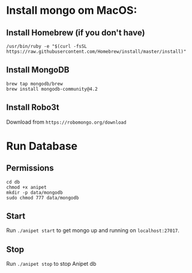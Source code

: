 # Install mongo om MacOS:

## Install Homebrew (if you don't have)
```
/usr/bin/ruby -e "$(curl -fsSL https://raw.githubusercontent.com/Homebrew/install/master/install)"
```

## Install MongoDB
```
brew tap mongodb/brew
brew install mongodb-community@4.2
```

## Install Robo3t
Download from `https://robomongo.org/download`

# Run Database

## Permissions
```
cd db
chmod +x anipet
mkdir -p data/mongodb
sudo chmod 777 data/mongodb
```

## Start
Run `./anipet start` to get mongo up and running on `localhost:27017`.

## Stop
Run `./anipet stop` to stop Anipet db
